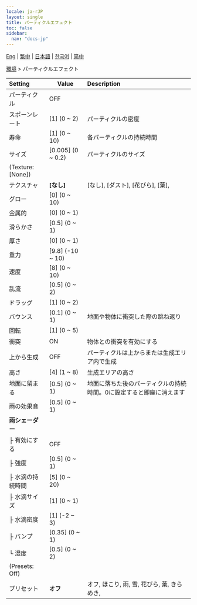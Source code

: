 ```yaml
---
locale: ja-rJP
layout: single
title: パーティクルエフェクト
toc: false
sidebar:
  nav: "docs-jp"
---
```

[Eng](/dancexr/menu/2025.4/scene/particles) | [繁中](/tw/dancexr/menu/2025.4/scene/particles) | [日本語](/jp/dancexr/menu/2025.4/scene/particles) | [한국어](/kr/dancexr/menu/2025.4/scene/particles) | [简中](/zh/dancexr/menu/2025.4/scene/particles)

[環境](../menu#環境) > パーティクルエフェクト



| Setting | Value | Description |
| :--- | --- | :--- |
| パーティクル | OFF | 
| スポーンレート | [1] (0 ~ 2) | パーティクルの密度
| 寿命 | [1] (0 ~ 10) | 各パーティクルの持続時間
| サイズ | [0.005] (0 ~ 0.2) | パーティクルのサイズ
| (Texture: [None]) || 
| テクスチャ | **[なし]** | [なし], [ダスト], [花びら], [葉],  |
| グロー | [0] (0 ~ 10) | 
| 金属的 | [0] (0 ~ 1) | 
| 滑らかさ | [0.5] (0 ~ 1) | 
| 厚さ | [0] (0 ~ 1) | 
| 重力 | [9.8] (-10 ~ 10) | 
| 速度 | [8] (0 ~ 10) | 
| 乱流 | [0.5] (0 ~ 2) | 
| ドラッグ | [1] (0 ~ 2) | 
| バウンス | [0.1] (0 ~ 1) | 地面や物体に衝突した際の跳ね返り
| 回転 | [1] (0 ~ 5) | 
| 衝突 | ON | 物体との衝突を有効にする
| 上から生成 | OFF | パーティクルは上からまたは生成エリア内で生成
| 高さ | [4] (1 ~ 8) | 生成エリアの高さ
| 地面に留まる | [0.5] (0 ~ 1) | 地面に落ちた後のパーティクルの持続時間。0に設定すると即座に消えます
| 雨の効果音 | [0.5] (0 ~ 1) | 
| **雨シェーダー** | | 
| ├&nbsp;有効にする | OFF | 
| ├&nbsp;強度 | [0.5] (0 ~ 1) | 
| ├&nbsp;水滴の持続時間 | [5] (0 ~ 20) | 
| ├&nbsp;水滴サイズ | [1] (0 ~ 1) | 
| ├&nbsp;水滴密度 | [1] (-2 ~ 3) | 
| ├&nbsp;バンプ | [0.35] (0 ~ 1) | 
| └&nbsp;湿度 | [0.5] (0 ~ 2) | 
| (Presets: Off) || 
| プリセット | **オフ** | オフ, ほこり, 雨, 雪, 花びら, 葉, きらめき,  |
